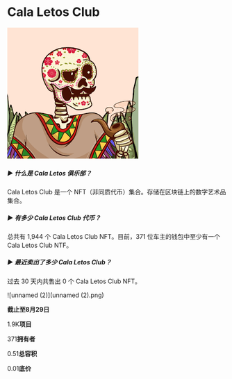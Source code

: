 # Cala Letos Club



![unnamed](unnamed.png)

##### ▶ 什么是 Cala Letos 俱乐部？

Cala Letos Club 是一个 NFT（非同质代币）集合。存储在区块链上的数字艺术品集合。

##### ▶ 有多少 Cala Letos Club 代币？

总共有 1,944 个 Cala Letos Club NFT。目前，371 位车主的钱包中至少有一个 Cala Letos Club NTF。

##### ▶ 最近卖出了多少 Cala Letos Club？

过去 30 天内共售出 0 个 Cala Letos Club NFT。

![unnamed (2)](unnamed (2).png)

**截止至8月29日**

1.9K**项目**

371**拥有者**

0.51**总容积**

0.01**底价**
